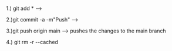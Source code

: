 1.) git add \* -->

2.)git commit -a -m"Push" -->

3.)git push origin main --> pushes the changes to the main branch

4.) git rm -r --cached
